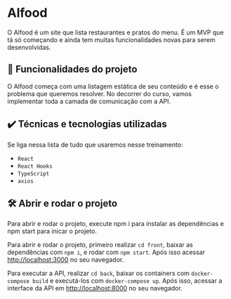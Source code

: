 # Alfood

O Alfood é um site que lista restaurantes e pratos do menu. 
É um MVP que tá só começando e ainda tem muitas funcionalidades novas para serem desenvolvidas.


## 🔨 Funcionalidades do projeto

O Alfood começa com uma listagem estática de seu conteúdo e é esse o problema que queremos resolver.
No decorrer do curso, vamos implementar toda a camada de comunicação com a API.

## ✔️ Técnicas e tecnologias utilizadas

Se liga nessa lista de tudo que usaremos nesse treinamento:

- `React`
- `React Hooks`
- `TypeScript`
- `axios`

## 🛠️ Abrir e rodar o projeto

Para abrir e rodar o projeto, execute npm i para instalar as dependências e npm start para inicar o projeto.

Para abrir e rodar o projeto, primeiro realizar ``cd front``, baixar as dependências com ``npm i``, e rodar com ``npm start``. Após isso acessar [http://localhost:3000](http://localhost:3000) no seu navegador.

Para executar a API, realizar ``cd back``, baixar os containers com ``docker-compose build`` e executá-los com ``docker-compose up``. Após isso, acessar a interface da API em [http://localhost:8000](http://localhost:8000) no seu navegador.

